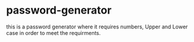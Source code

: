 # password-generator


this is a password generator where it requires numbers, Upper and Lower case in order to meet the requirments.
